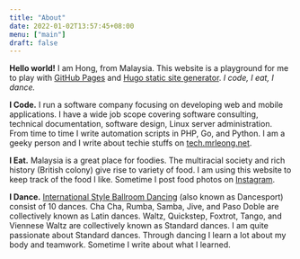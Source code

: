 ```yaml
---
title: "About"
date: 2022-01-02T13:57:45+08:00
menu: ["main"]
draft: false
---
```


**Hello world!** I am Hong, from Malaysia. This website is a playground for me to play with [GitHub Pages](https://pages.github.com/) and [Hugo static site generator](https://gohugo.io/). *I code, I eat, I dance.*

**I Code.** I run a software company focusing on developing web and mobile applications. I have a wide job scope covering software consulting, technical documentation, software design, Linux server administration. From time to time I write automation scripts in PHP, Go, and Python. I am a geeky person and I write about techie stuffs on [tech.mrleong.net](https://tech.mrleong.net).

**I Eat.** Malaysia is a great place for foodies. The multiracial society and rich history (British colony) give rise to variety of food. I am using this website to keep track of the food I like. Sometime I post food photos on [Instagram](https://www.instagram.com/hongster85/).

**I Dance.** [International Style Ballroom Dancing](https://www.wikiwand.com/en/Ballroom_dance) (also known as Dancesport) consist of 10 dances. Cha Cha, Rumba, Samba, Jive, and Paso Doble are collectively known as Latin dances. Waltz, Quickstep, Foxtrot, Tango, and Viennese Waltz are collectively known as Standard dances. I am quite passionate about Standard dances. Through dancing I learn a lot about my body and teamwork. Sometime I write about what I learned.